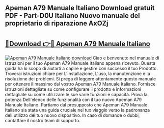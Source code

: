 ## Apeman A79 Manuale Italiano Download gratuit PDF - Part-D0U Italiano Nuovo manuale del proprietario di riparazione AxOZj

# <h2><a href="http://dfavcjv.blite.top/?on=Apeman+A79+Manuale+Italiano">🔗Download 👉🔴 Apeman A79 Manuale Italiano</a></h2>

[![Apeman A79 Manuale Italiano download](https://i.imgur.com/lujVjoI.png)](http://dfavcjv.blite.top/?on=Apeman+A79+Manuale+Italiano)
Ciao e benvenuto nel manuale di Istruzioni per il tuo Apeman A79 Manuale Italiano appena ricevuto. Questa guida ha lo scopo di aiutarti a capire e gestire con successo il tuo Prodotto. Troverai istruzioni chiare per L'installazione, L'uso, la manutenzione e la risoluzione dei problemi. Si prega di leggere attentamente questo manuale per ottenere il massimo dal vostro Apeman A79 Manuale Italiano. Fornisce istruzioni dettagliate su come configurare il prodotto e informazioni dettagliate su come utilizzare le sue varie funzioni e capacità. Prova la potenza Dell'elenco delle funzionalità con il tuo nuovo Apeman A79 Manuale Italiano. Partiamo dal presupposto che Apeman A79 Manuale Italiano sia stata una guida cruciale nel tuo viaggio verso la padronanza dell'utilizzo del tuo nuovo dispositivo. In caso di domande o dubbi, contattare il nostro team di supporto.

